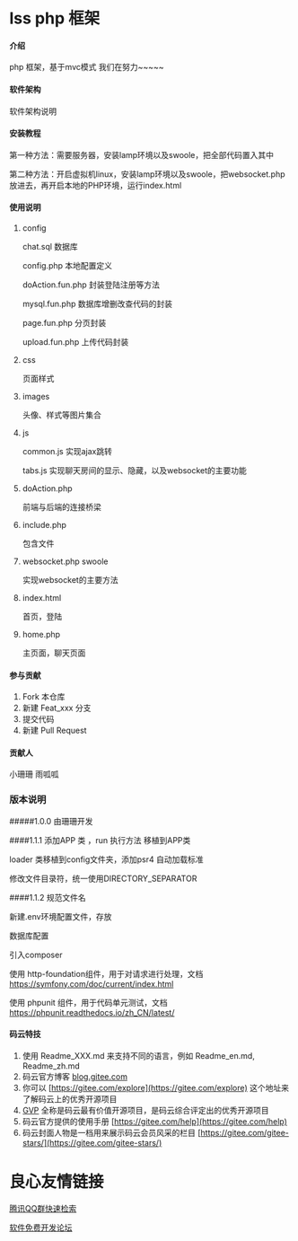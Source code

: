 # lss php 框架


#### 介绍
php 框架，基于mvc模式 我们在努力~~~~~

#### 软件架构
软件架构说明

#### 安装教程

第一种方法：需要服务器，安装lamp环境以及swoole，把全部代码置入其中

第二种方法：开启虚拟机linux，安装lamp环境以及swoole，把websocket.php放进去，再开启本地的PHP环境，运行index.html

#### 使用说明

1. config

    chat.sql 数据库
    
    config.php 本地配置定义
    
    doAction.fun.php 封装登陆注册等方法
    
    mysql.fun.php 数据库增删改查代码的封装
    
    page.fun.php 分页封装
    
    upload.fun.php 上传代码封装

2. css

    页面样式
3. images

    头像、样式等图片集合
4. js

   common.js 实现ajax跳转
   
   tabs.js 实现聊天房间的显示、隐藏，以及websocket的主要功能
5. doAction.php 

   前端与后端的连接桥梁
6. include.php 
   
   包含文件
7. websocket.php swoole
   
   实现websocket的主要方法
8. index.html 

   首页，登陆
9. home.php  
   
   主页面，聊天页面

#### 参与贡献

1. Fork 本仓库
2. 新建 Feat_xxx 分支
3. 提交代码
4. 新建 Pull Request

#### 贡献人
小珊珊 雨呱呱 

### 版本说明
#####1.0.0
由珊珊开发

####1.1.1
添加APP 类 ，run 执行方法 移植到APP类

loader 类移植到config文件夹，添加psr4 自动加载标准

修改文件目录符，统一使用DIRECTORY_SEPARATOR

####1.1.2
规范文件名

新建.env环境配置文件，存放

数据库配置

引入composer

使用 http-foundation组件，用于对请求进行处理，文档  
https://symfony.com/doc/current/index.html 

使用 phpunit 组件，用于代码单元测试，文档  
https://phpunit.readthedocs.io/zh_CN/latest/



#### 码云特技

1. 使用 Readme\_XXX.md 来支持不同的语言，例如 Readme\_en.md, Readme\_zh.md
2. 码云官方博客 [blog.gitee.com](https://blog.gitee.com)
3. 你可以 [https://gitee.com/explore](https://gitee.com/explore) 这个地址来了解码云上的优秀开源项目
4. [GVP](https://gitee.com/gvp) 全称是码云最有价值开源项目，是码云综合评定出的优秀开源项目
5. 码云官方提供的使用手册 [https://gitee.com/help](https://gitee.com/help)
6. 码云封面人物是一档用来展示码云会员风采的栏目 [https://gitee.com/gitee-stars/](https://gitee.com/gitee-stars/)

 # 良心友情链接

[腾讯QQ群快速检索](http://u.720life.cn/s/8cf73f7c)

[软件免费开发论坛](http://u.720life.cn/s/bbb01dc0)